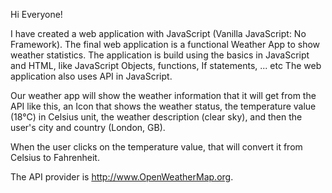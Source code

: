 Hi Everyone!

I have created a web application with JavaScript (Vanilla JavaScript: No Framework).
The final web application is a functional Weather App to show weather statistics.
The application is build using the basics in JavaScript and HTML, like JavaScript Objects, functions, If statements, ... etc
The web application also uses API in JavaScript.

Our weather app will show the weather information that it will get from the API like this, an Icon that shows the weather status, the temperature value (18°C) in Celsius unit, the weather description (clear sky), and then the user's city and country (London, GB).

When the user clicks on the temperature value, that will convert it from Celsius to Fahrenheit.

The API provider is http://www.OpenWeatherMap.org.
